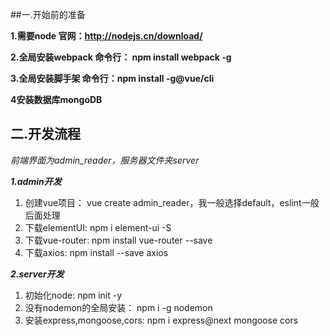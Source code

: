 ##一.开始前的准备

**1.需要node	官网：http://nodejs.cn/download/**

**2.全局安装webpack	命令行： npm install webpack -g**

**3.全局安装脚手架	命令行：npm install -g@vue/cli**

**4安装数据库mongoDB**









## 二.开发流程

*前端界面为admin_reader，服务器文件夹server*

***1.admin开发***

1. 创建vue项目： vue create admin_reader，我一般选择default，eslint一般后面处理
2. 下载elementUI:         npm i element-ui -S
3. 下载vue-router:      npm  install vue-router --save
4. 下载axios:      npm install --save axios

***2.server开发***

1.  初始化node:      npm init -y
2. 没有nodemon的全局安装：    npm i -g nodemon
3. 安装express,mongoose,cors:    npm i express@next mongoose cors








